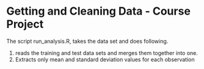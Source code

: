 # Getting and Cleaning Data - Course Project

  The script run_analysis.R, takes the data set and does following.
  1. reads the training and test data sets and merges them together into one.
  2. Extracts only mean and standard deviation values for each observation

